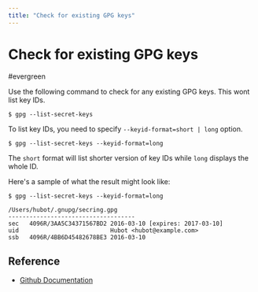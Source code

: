 ```yaml
---
title: "Check for existing GPG keys"
---
```


# Check for existing GPG keys
#evergreen

Use the following command to check for any existing GPG keys. This wont list key IDs.
```shell
$ gpg --list-secret-keys
```

To list key IDs, you need to specify `--keyid-format=short | long` option.
```shell
$ gpg --list-secret-keys --keyid-format=long
```

The `short` format will list shorter version of key IDs while `long` displays the whole ID.

Here's a sample of what the result might look like:
```shell
$ gpg --list-secret-keys --keyid-format=long

/Users/hubot/.gnupg/secring.gpg
------------------------------------
sec   4096R/3AA5C34371567BD2 2016-03-10 [expires: 2017-03-10]
uid                          Hubot <hubot@example.com>
ssb   4096R/4BB6D45482678BE3 2016-03-10
```

## Reference
- [Github Documentation](https://docs.github.com/en/authentication/managing-commit-signature-verification/checking-for-existing-gpg-keys)
